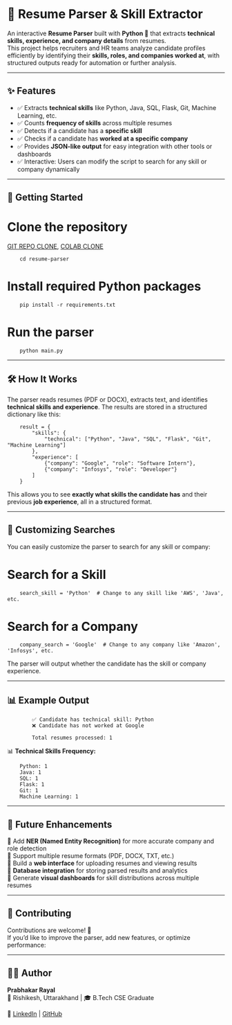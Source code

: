 # 📄 Resume Parser & Skill Extractor

An interactive **Resume Parser** built with **Python 🐍** that extracts **technical skills, experience, and company details** from resumes.  
This project helps recruiters and HR teams analyze candidate profiles efficiently by identifying their **skills, roles, and companies worked at**, with structured outputs ready for automation or further analysis.

---

## ✨ Features
- ✅ Extracts **technical skills** like Python, Java, SQL, Flask, Git, Machine Learning, etc.
- ✅ Counts **frequency of skills** across multiple resumes
- ✅ Detects if a candidate has a **specific skill**
- ✅ Checks if a candidate has **worked at a specific company**
- ✅ Provides **JSON-like output** for easy integration with other tools or dashboards
- ✅ Interactive: Users can modify the script to search for any skill or company dynamically

---

## 🚀 Getting Started

# Clone the repository
[GIT REPO CLONE](https://github.com/Prabhakarrayal/Automated-resume-parser/blob/main/Automated_resume_parser.ipynb), [COLAB CLONE](https://colab.research.google.com/drive/1SUy9xMNNpJdiuXDkIlEgLQ15X1_jkQS2?usp=sharing)

        cd resume-parser

# Install required Python packages
        pip install -r requirements.txt

# Run the parser
        python main.py

---

## 🛠 How It Works

The parser reads resumes (PDF or DOCX), extracts text, and identifies **technical skills and experience**. The results are stored in a structured dictionary like this:

        result = {
            "skills": {
                "technical": ["Python", "Java", "SQL", "Flask", "Git", "Machine Learning"]
            },
            "experience": [
                {"company": "Google", "role": "Software Intern"},
                {"company": "Infosys", "role": "Developer"}
            ]
        }

This allows you to see **exactly what skills the candidate has** and their previous **job experience**, all in a structured format.

---

## 🎯 Customizing Searches

You can easily customize the parser to search for any skill or company:

# Search for a Skill
        search_skill = 'Python'  # Change to any skill like 'AWS', 'Java', etc.

# Search for a Company
        company_search = 'Google'  # Change to any company like 'Amazon', 'Infosys', etc.

The parser will output whether the candidate has the skill or company experience.

---

## 📊 Example Output

            ✅ Candidate has technical skill: Python  
            ❌ Candidate has not worked at Google  

            Total resumes processed: 1  

📊 **Technical Skills Frequency:**  

        Python: 1  
        Java: 1  
        SQL: 1  
        Flask: 1  
        Git: 1  
        Machine Learning: 1  

---

## 📌 Future Enhancements

 🔹 Add **NER (Named Entity Recognition)** for more accurate company and role detection  
 🔹 Support multiple resume formats (PDF, DOCX, TXT, etc.)  
 🔹 Build a **web interface** for uploading resumes and viewing results  
 🔹 **Database integration** for storing parsed results and analytics  
 🔹 Generate **visual dashboards** for skill distributions across multiple resumes  

---

## 🤝 Contributing

Contributions are welcome! 🚀  
If you’d like to improve the parser, add new features, or optimize performance:
 

---

## 🧑‍💻 Author

**Prabhakar Rayal**  
📍 Rishikesh, Uttarakhand | 🎓 B.Tech CSE Graduate  

🔗 [LinkedIn](https://www.linkedin.com/in/prabhakar-rayal-663968259/) | [GitHub](https://github.com/Prabhakarrayal)
